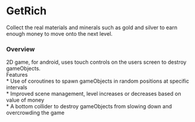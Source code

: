 # GetRich
Collect the real materials and minerals such as gold and silver to earn enough money to move onto the next level.
<h3>Overview</h3>
2D game, for android, uses touch controls on the users screen to destroy gameObjects.
<br />
Features
<br />* Use of coroutines to spawn gameObjects in random positions at specific intervals
<br />* Improved scene management, level increases or decreases based on value of money
<br />* A bottom collider to destroy gameObjects from slowing down and overcrowding the game
